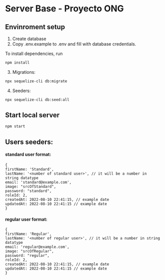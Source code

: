# Server Base - Proyecto ONG

## Envinroment setup

1. Create database
2. Copy .env.example to .env and fill with database credentials.

To install dependencies, run

```bash
npm install
```

3. Migrations:

```bash
npx sequelize-cli db:migrate
```

4. Seeders:

```bash
npx sequelize-cli db:seed:all
```

## Start local server

```bash
npm start
```

## Users seeders:

#### standard user format:

```
{
firstName: 'Standard',
lastName: '<number of standard user>', // it will be a number in string datatype
email: 'standard@example.com',
image: "srcOfStandard",
password: "standard",
roleId: 2,
createdAt: 2022-08-10 22:41:15, // example date
updatedAt: 2022-08-10 22:41:15 // example date
}
```

#### regular user format:

```
{
firstName: 'Regular',
lastName: '<number of regular user>', // it will be a number in string datatype
email: 'regular@example.com',
image: "srcOfRegular",
password: "regular",
roleId: 2,
createdAt: 2022-08-10 22:41:15, // example date
updatedAt: 2022-08-10 22:41:15 // example date
}
```
